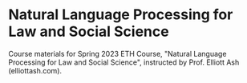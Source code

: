 # Natural Language Processing for Law and Social Science

Course materials for Spring 2023 ETH Course, "Natural Language Processing for Law and Social Science", instructed by Prof. Elliott Ash (elliottash.com).
